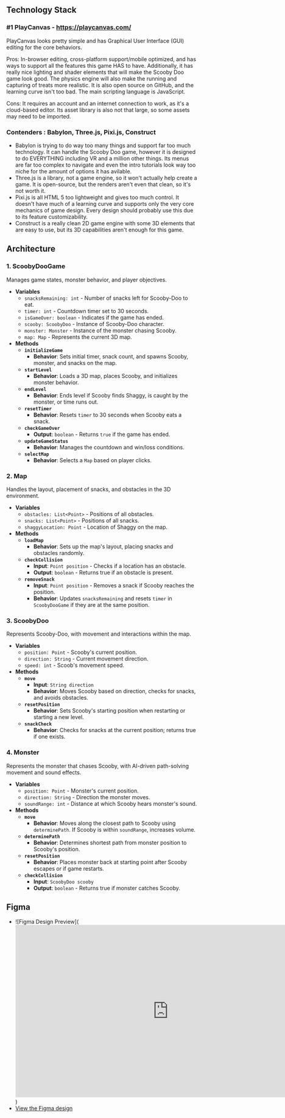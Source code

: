 ## **Technology Stack**

### #1 PlayCanvas - https://playcanvas.com/

PlayCanvas looks pretty simple and has Graphical User Interface (GUI) editing for the core behaviors. 

Pros: In-browser editing, cross-platform support/mobile optimized, and has ways to support all the features this game HAS to have. Additionally, it has really nice lighting and shader elements that will make the Scooby Doo game look good. The physics engine will also make the running and capturing of treats more realistic. It is also open source on GitHub, and the learning curve isn't too bad. The main scripting language is JavaScript.

Cons: It requires an account and an internet connection to work, as it's a cloud-based editor. Its asset library is also not that large, so some assets may need to be imported. 

### Contenders : Babylon, Three.js, Pixi.js, Construct

- Babylon is trying to do way too many things and support far too much technology.  It can handle the Scooby Doo game, however it is designed to do EVERYTHING including VR and a million other things.  Its menus are far too complex to navigate and even the intro tutorials look way too niche for the amount of options it has avilable.
- Three.js is a library, not a game engine, so it won't actually help create a game. It is open-source, but the renders aren't even that clean, so it's not worth it.
- Pixi.js is all HTML 5 too lightweight and gives too much control. It doesn't have much of a learning curve and supports only the very core mechanics of game design. Every design should probably use this due to its feature customizability.
- Construct is a really clean 2D game engine with some 3D elements that are easy to use, but its 3D capabilities aren't enough for this game.

## **Architecture**

### 1. **ScoobyDooGame**

Manages game states, monster behavior, and player objectives.

- **Variables**
    - `snacksRemaining: int` - Number of snacks left for Scooby-Doo to eat.
    - `timer: int` - Countdown timer set to 30 seconds.
    - `isGameOver: boolean` - Indicates if the game has ended.
    - `scooby: ScoobyDoo` - Instance of Scooby-Doo character.
    - `monster: Monster` - Instance of the monster chasing Scooby.
    - `map: Map` - Represents the current 3D map.
- **Methods**
    - **`initializeGame`**
        - **Behavior**: Sets initial timer, snack count, and spawns Scooby, monster, and snacks on the map.
    - **`startLevel`**
        - **Behavior**: Loads a 3D map, places Scooby, and initializes monster behavior.
    - **`endLevel`**
        - **Behavior**: Ends level if Scooby finds Shaggy, is caught by the monster, or time runs out.
    - **`resetTimer`**
        - **Behavior**: Resets `timer` to 30 seconds when Scooby eats a snack.
    - **`checkGameOver`**
        - **Output**: `boolean` - Returns `true` if the game has ended.
    - **`updateGameStatus`**
        - **Behavior**: Manages the countdown and win/loss conditions.
    - **`selectMap`**
        - **Behavior**: Selects a `Map` based on player clicks.

### 2. **Map**

Handles the layout, placement of snacks, and obstacles in the 3D environment.

- **Variables**
    - `obstacles: List<Point>` - Positions of all obstacles.
    - `snacks: List<Point>` - Positions of all snacks.
    - `shaggyLocation: Point` - Location of Shaggy on the map.
- **Methods**
    - **`loadMap`**
        - **Behavior**: Sets up the map's layout, placing snacks and obstacles randomly.
    - **`checkCollision`**
        - **Input**: `Point position` - Checks if a location has an obstacle.
        - **Output**: `boolean` - Returns true if an obstacle is present.
    - **`removeSnack`**
        - **Input**: `Point position` - Removes a snack if Scooby reaches the position.
        - **Behavior**: Updates `snacksRemaining` and resets `timer` in `ScoobyDooGame` if they are at the same position.

### 3. **ScoobyDoo**

Represents Scooby-Doo, with movement and interactions within the map.

- **Variables**
    - `position: Point` - Scooby's current position.
    - `direction: String` - Current movement direction.
    - `speed: int` - Scoob's movement speed.
- **Methods**
    - **`move`**
        - **Input**: `String direction`
        - **Behavior**: Moves Scooby based on direction, checks for snacks, and avoids obstacles.
    - **`resetPosition`**
        - **Behavior**: Sets Scooby's starting position when restarting or starting a new level.
    - **`snackCheck`**
        - **Behavior**: Checks for snacks at the current position; returns true if one exists.

### 4. **Monster**

Represents the monster that chases Scooby, with AI-driven path-solving movement and sound effects.

- **Variables**
    - `position: Point` - Monster's current position.
    - `direction: String` - Direction the monster moves.
    - `soundRange: int` - Distance at which Scooby hears monster's sound.
- **Methods**
    - **`move`**
        - **Behavior**: Moves along the closest path to Scooby using `determinePath`. If Scooby is within `soundRange`, increases volume.
    - **`determinePath`**
        - **Behavior**: Determines shortest path from monster position to Scooby's position. 
    - **`resetPosition`**
        - **Behavior**: Places monster back at starting point after Scooby escapes or if game restarts.
    - **`checkCollision`**
        - **Input**: `ScoobyDoo scooby`
        - **Output**: `boolean` - Returns true if monster catches Scooby.

## **Figma**
- ![Figma Design Preview](<iframe style="border: 1px solid rgba(0, 0, 0, 0.1);" width="800" height="450" src="https://embed.figma.com/board/ly3BYcJqnPvnaGub5JjfAw/Welcome-to-FigJam?node-id=0-1&embed-host=share" allowfullscreen></iframe>)  
- [View the Figma design](https://www.figma.com/board/ly3BYcJqnPvnaGub5JjfAw/Welcome-to-FigJam?node-id=0-1&t=VOovutvVnNDUNEef-1)

